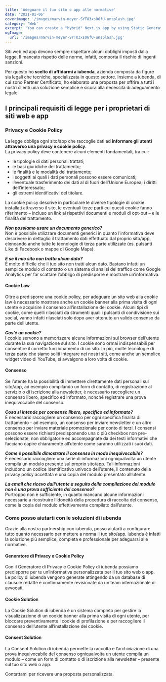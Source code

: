 ```yaml
---
title: 'Adeguare il tuo sito o app alle normative'
date: '2021-01-06'
coverimage: '/images/marvin-meyer-SYTO3xs06fU-unsplash.jpg'
category: 'Web'
excerpt: 'You can create a "hybrid" Next.js app by using Static Generation for most pages and using Server-side Rendering for others.'
ogImage:
  url: '/images/marvin-meyer-SYTO3xs06fU-unsplash.jpg'
---
```



Siti web ed app devono sempre rispettare alcuni obblighi imposti dalla legge. Il mancato rispetto delle norme, infatti, comporta il rischio di ingenti sanzioni.


Per questo ho **scelto di affidarmi a iubenda**, azienda composta da figure sia legali che tecniche, specializzata in questo settore. Insieme a iubenda, di cui sono Partner Certificato, ho elaborato una proposta per offrire a tutti i nostri clienti una soluzione semplice e sicura alla necessità di adeguamento legale.


## I principali requisiti di legge per i proprietari di siti web e app
  

### Privacy e Cookie Policy

La legge obbliga ogni sito/app che raccoglie dati ad **informare gli utenti attraverso una privacy e cookie policy**.  
La privacy policy deve contenere alcuni elementi fondamentali, tra cui:

- le tipologie di dati personali trattati;
- le basi giuridiche del trattamento;
- le finalità e le modalità del trattamento;
- i soggetti ai quali i dati personali possono essere comunicati;
- l’eventuale trasferimento dei dati al di fuori dell’Unione Europea;
i diritti dell’interessato;
- gli estremi identificativi del titolare.


La cookie policy descrive in particolare le diverse tipologie di cookie installati attraverso il sito, le eventuali terze parti cui questi cookie fanno riferimento – incluso un link ai rispettivi documenti e moduli di opt-out – e le finalità del trattamento.


***Non possiamo usare un documento generico?***  
Non è possibile utilizzare documenti generici in quanto l’informativa deve descrivere in dettaglio il trattamento dati effettuato dal proprio sito/app, elencando anche tutte le tecnologie di terza parte utilizzate (es. pulsanti Like di Facebook o mappe di Google Maps).


***E se il mio sito non tratta alcun dato?***  
È molto difficile che il tuo sito non tratti alcun dato. Bastano infatti un semplice modulo di contatto o un sistema di analisi del traffico come Google Analytics per far scattare l’obbligo di predisporre e mostrare un’informativa.


#### Cookie Law

Oltre a predisporre una cookie policy, per adeguare un sito web alla cookie law è necessario mostrare anche un cookie banner alla prima visita di ogni utente e acquisire il consenso all’installazione dei cookie. Alcuni tipi di cookie, come quelli rilasciati da strumenti quali i pulsanti di condivisione sui social, vanno infatti rilasciati solo dopo aver ottenuto un valido consenso da parte dell’utente.


***Cos’è un cookie?***  
I cookie servono a memorizzare alcune informazioni sul browser dell’utente durante la sua navigazione sul sito. I cookie sono ormai indispensabili per consentire il corretto funzionamento di un sito. In più, molte tecnologie di terza parte che siamo soliti integrare nei nostri siti, come anche un semplice widget video di YouTube, si avvalgono a loro volta di cookie.


#### Consenso

Se l’utente ha la possibilità di immettere direttamente dati personali sul sito/app, ad esempio compilando un form di contatto, di registrazione al servizio o di iscrizione alla newsletter, è necessario raccogliere un consenso libero, specifico ed informato, nonché registrare una prova inequivocabile del consenso.


***Cosa si intende per consenso libero, specifico ed informato?***  
È necessario raccogliere un consenso per ogni specifica finalità di trattamento – ad esempio, un consenso per inviare newsletter e un altro consenso per inviare materiale promozionale per conto di terzi. I consensi possono essere richiesti predisponendo una o più checkbox non pre-selezionate, non obbligatorie ed accompagnate da dei testi informativi che facciano capire chiaramente all’utente come saranno utilizzati i suoi dati.


***Come è possibile dimostrare il consenso in modo inequivocabile?***  
È necessario raccogliere una serie di informazioni ogniqualvolta un utente compila un modulo presente sul proprio sito/app. Tali informazioni includono un codice identificativo univoco dell’utente, il contenuto della privacy policy accettata e una copia del modulo presentato all’utente.


***La email che ricevo dall’utente a seguito della compilazione del modulo non è una prova sufficiente del consenso?***  
Purtroppo non è sufficiente, in quanto mancano alcune informazioni necessarie a ricostruire l’idoneità della procedura di raccolta del consenso, come la copia del modulo effettivamente compilato dall’utente.


### Come posso aiutarti con le soluzioni di iubenda

Grazie alla nostra partnership con iubenda, posso aiutarti a configurare tutto quanto necessario per mettere a norma il tuo sito/app. iubenda è infatti la soluzione più semplice, completa e professionale per adeguarsi alle normative.


#### Generatore di Privacy e Cookie Policy

Con il Generatore di Privacy e Cookie Policy di iubenda possiamo predisporre per te un’informativa personalizzata per il tuo sito web o app. Le policy di iubenda vengono generate attingendo da un database di clausole redatte e continuamente revisionate da un team internazionale di avvocati.


#### Cookie Solution 

La Cookie Solution di iubenda è un sistema completo per gestire la visualizzazione di un cookie banner alla prima visita di ogni utente, per bloccare preventivamente i cookie di profilazione e per raccogliere il consenso dell’utente all’installazione dei cookie.


#### Consent Solution

La Consent Solution di iubenda permette la raccolta e l’archiviazione di una prova inequivocabile del consenso ogniqualvolta un utente compila un modulo – come un form di contatto o di iscrizione alla newsletter – presente sul tuo sito web o app.


Contattami per ricevere una proposta personalizzata.